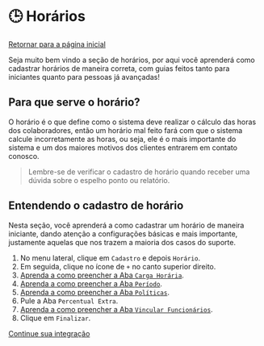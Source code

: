 # 🕒 Horários

[Retornar para a página inicial](../README.md)

Seja muito bem vindo a seção de horários, por aqui você aprenderá como cadastrar horários de maneira correta, com guias feitos tanto para iniciantes quanto para pessoas já avançadas!

## Para que serve o horário?

O horário é o que define como o sistema deve realizar o cálculo das horas dos colaboradores, então um horário mal feito fará com que o sistema calcule incorretamente as horas, ou seja, ele é o mais importante do sistema e um dos maiores motivos dos clientes entrarem em contato conosco.

>  Lembre-se de verificar o cadastro de horário quando receber uma dúvida sobre o espelho ponto ou relatório.

## Entendendo o cadastro de horário

Nesta seção, você aprenderá a como cadastrar um horário de maneira iniciante, dando atenção a configurações básicas e mais importante, justamente aquelas que nos trazem a maioria dos casos do suporte.

1. No menu lateral, clique em ```Cadastro``` e depois ```Horário```.
2. Em seguida, clique no ícone de ```+``` no canto superior direito.
3. [Aprenda a como preencher a Aba ```Carga Horária```](./como-preencher/aba_carga_horaria.md).
4. [Aprenda a como preencher a Aba ```Período```](./como-preencher/aba_periodo.md).
5. [Aprenda a como preencher a Aba ```Políticas```](./como-preencher/aba_politicas.md).
6. Pule a Aba ```Percentual Extra```.
7. [Aprenda a como preencher a Aba ```Vincular Funcionários```](./como-preencher/aba_vincular_funcionarios.md).
8. Clique em ```Finalizar```.


[Continue sua integração](../equipamentos/guia_de_comunicacao.md)